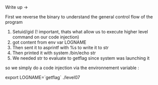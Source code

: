 Write up ->

First we reverse the binary to understand the general control flow of the program

1. Setuid/gid (! important, thats what allow us to execute higher level command on our code injection)
2. got content from env var LOGNAME
3. Then sent it to asprintf with %s to write it to str
4. Then printed it with system /bin/echo str
5. We needed str to evaluate to getflag since system was launching it

so we simply do a code injection via the environnement variable :

export LOGNAME=\`getflag\`
./level07
